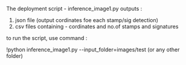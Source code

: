 The deployment script - inference_image1.py outputs :
1. json file (output cordinates foe each stamp/sig detection)
2. csv files containing - cordinates and no.of stamps and signatures



to run the script, use command :

!python inference_image1.py --input_folder=images/test               (or any other folder)
